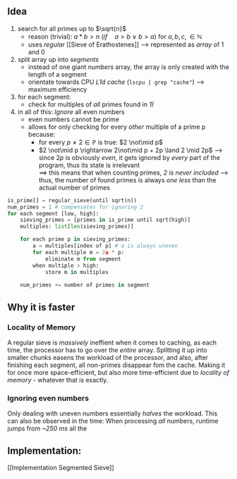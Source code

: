 ## Idea
1) search for all primes up to $\sqrt{n}$
	- reason (trivial): $a*b > n\ (if\quad a>b \ \lor \ b > a)$ for $a, b, c,\in \mathbb{N}$
	- uses _regular_ [[Sieve of Erathostenes]]
	--> represented as _array_ of 1 and 0
1) split array up into _segments_
	- instead of one giant _numbers_ array, the array is only created with the length of a segment
	- orientate towards CPU _L1d cache_ (`lscpu | grep "cache"`)
		--> maximum efficiency
3) for each segment:
	- check for multiples of _all_  primes found in _1)_
4) in all of this: _Ignore_ all even numbers
	- even numbers cannot be prime
	- allows for only checking for every _other_ multiple of a prime p because:
		- for every $p \not= 2 \in \mathbb{P}$ is true: $2 \not\mid p$
		 -  $2 \not\mid p \rightarrow 2\not\mid p + 2p \land 2 \mid 2p$ 
		--> since $2p$ is obviously _even_, it gets ignored by _every_ part of the program, thus its state is irrelevant    
	==> this means that when counting primes, _2 is never included_ --> thus, the number of found primes is always _one less_ than the actual number of primes


```python
is_prime[] = regular_sieve(until sqrt(n))
num_primes = 1 # compensates for ignoring 2
for each segment [low, high]:
	sieving_primes = [primes in is_prime until sqrt(high)]
	multiples: list[len(sieving_primes)] 

	for each prime p in sieving_primes:
		a = multiples[index of p] # a is always uneven
		for each multiple m = 2a * p:
			eliminate m from segment
		when multiple > high:
			store m in multiples
	
	num_primes += number of primes in segment

```


## Why it is faster

### Locality of Memory
A regular sieve is _massively_ ineffient when it comes to caching, as each time, the processor has to go over the _entire_ array. Splitting it up into smaller chunks easens the workload of the processor, and also, after finishing each segment, all non-primes disappear fom the cache. Making it for once more space-efficient, but also more time-efficient due to _locality of memory_ - whatever that is exactly.

### Ignoring even numbers
Only dealing with uneven numbers essentially _halves_ the workload. This can also be observed in the time: When processing _all_ numbers, runtime jumps from _~250 ms_ all the 
## Implementation:
[[Implementation Segmented Sieve]]